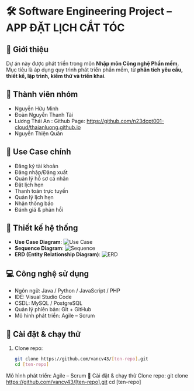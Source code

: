 # 🛠️ Software Engineering Project – APP ĐẶT LỊCH CẮT TÓC

## 📌 Giới thiệu
Dự án này được phát triển trong môn **Nhập môn Công nghệ Phần mềm**.  
Mục tiêu là áp dụng quy trình phát triển phần mềm, từ **phân tích yêu cầu, thiết kế, lập trình, kiểm thử và triển khai**.  

## 👥 Thành viên nhóm
- Nguyễn Hữu Minh
- Đoàn Nguyễn Thanh Tài
- Lương Thái An : Github Page: https://github.com/n23dcpt001-cloud/thaianluong.github.io
- Nguyễn Thiện Quân

## 🎯 Use Case chính
- Đăng ký tài khoản
- Đăng nhập/Đăng xuất
- Quản lý hồ sơ cá nhân
- Đặt lịch hẹn
- Thanh toán trực tuyến
- Quản lý lịch hẹn
- Nhận thông báo
- Đánh giá & phản hồi

## 📐 Thiết kế hệ thống
- **Use Case Diagram**: ![Use Case](./docs/usecase.png)
- **Sequence Diagram**: ![Sequence](./docs/sequence.png)
- **ERD (Entity Relationship Diagram)**: ![ERD](./docs/erd.png)

## 💻 Công nghệ sử dụng
- Ngôn ngữ: Java / Python / JavaScript / PHP
- IDE: Visual Studio Code
- CSDL: MySQL / PostgreSQL
- Quản lý phiên bản: Git + GitHub
- Mô hình phát triển: Agile – Scrum  

## 🚀 Cài đặt & chạy thử
1. Clone repo:
   ```bash
   git clone https://github.com/vancv43/[ten-repo].git
   cd [ten-repo]
Mô hình phát triển: Agile – Scrum
🚀 Cài đặt & chạy thử
Clone repo:
git clone https://github.com/vancv43/[ten-repo].git
cd [ten-repo]
